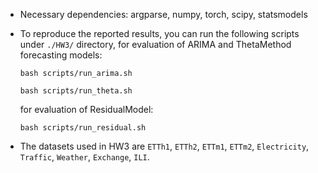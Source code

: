 - Necessary dependencies: argparse, numpy, torch, scipy, statsmodels
- To reproduce the reported results, you can run the following scripts under `./HW3/` directory, for evaluation of ARIMA and ThetaMethod forecasting models:

    `bash scripts/run_arima.sh`

    `bash scripts/run_theta.sh`

    for evaluation of ResidualModel:

    `bash scripts/run_residual.sh`

- The datasets used in HW3 are `ETTh1`, `ETTh2`, `ETTm1`, `ETTm2`, `Electricity`, `Traffic`, `Weather`, `Exchange`, `ILI`.